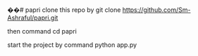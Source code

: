 ��#   p a p r i 
 clone this repo by 
git clone https://github.com/Sm-Ashraful/papri.git

then command
cd papri

start the project by command
python app.py
 
